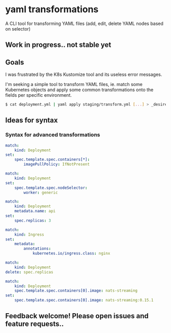 # yaml transformations
A CLI tool for transforming YAML files (add, edit, delete YAML nodes based on selector)

## Work in progress.. not stable yet

## Goals
I was frustrated by the K8s Kustomize tool and its useless error messages.

I'm seeking a simple tool to transform YAML files, ie. match some Kubernetes objects and apply some common transformations onto the fields per specific environment.

```bash
$ cat deployment.yml | yaml apply staging/transform.yml [...] > _desired/staging-deployment.yml`
```

## Ideas for syntax

### Syntax for advanced transformations
```yml
match:
    kind: Deployment
set:
    spec.template.spec.containers[*]:
        imagePullPolicy: IfNotPresent
```
```yml
match:
    kind: Deployment
set:
    spec.template.spec.nodeSelector:
        worker: generic
```
```yml
match:
    kind: Deployment
    metadata.name: api
set:
    spec.replicas: 3
```
```yml
match:
    kind: Ingress
set:
    metadata:
        annotations:
            kubernetes.io/ingress.class: nginx
```
```yml
match:
    kind: Deployment
delete: spec.replicas
```

```yml
match:
    kind: Deployment
    spec.template.spec.containers[0].image: nats-streaming
set:
    spec.template.spec.containers[0].image: nats-streaming:0.15.1
```

## Feedback welcome! Please open issues and feature requests..
